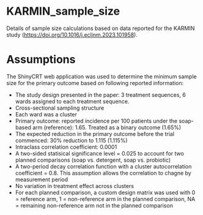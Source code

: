# KARMIN_sample_size
Details of sample size calculations based on data reported for the KARMIN study (https://doi.org/10.1016/j.eclinm.2023.101958).

# Assumptions

The ShinyCRT web application was used to determine the minimum sample size for the primary outcome based on following reported information:

* The study design presented in the paper: 3 treatment sequences, 6 wards assigned to each treatment sequence.
* Cross-sectional sampling structure
* Each ward was a cluster
* Primary outcome: reported incidence per 100 patients under the soap-based arm (reference): 1.65. Treated as a binary outcome (1.65%)
* The expected reduction in the primary outcome before the trial commenced: 30% reduction to 1.115 (1.115%)
* Intraclass correlation coefficient: 0.0001
* A two-sided statisical significance level = 0.025 to account for two planned comparisons (soap vs. detergent, soap vs. probiotic)
* A two-period decay correlation function with a cluster autocorrelation coefficient = 0.8. This assumption allows the correlation to chagne by measurement period
* No variation in treatment effect across clusters
* For each planned comparison, a custom design matrix was used with 0 = reference arm, 1 = non-reference arm in the planned comparison, NA =  remaining non-reference arm not in the planned comparison
